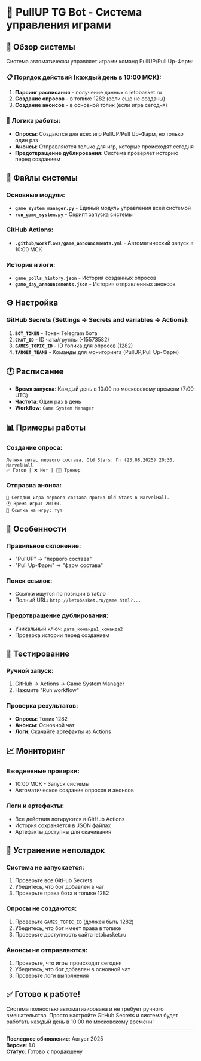 # 🏀 PullUP TG Bot - Система управления играми

## 🎯 Обзор системы

Система автоматически управляет играми команд PullUP/Pull Up-Фарм:

### 📋 Порядок действий (каждый день в 10:00 МСК):
1. **Парсинг расписания** - получение данных с letobasket.ru
2. **Создание опросов** - в топике 1282 (если еще не созданы)
3. **Создание анонсов** - в основной топик (если игра сегодня)

### 🔄 Логика работы:
- **Опросы**: Создаются для всех игр PullUP/Pull Up-Фарм, но только один раз
- **Анонсы**: Отправляются только для игр, которые происходят сегодня
- **Предотвращение дублирования**: Система проверяет историю перед созданием

## 📁 Файлы системы

### Основные модули:
- **`game_system_manager.py`** - Единый модуль управления всей системой
- **`run_game_system.py`** - Скрипт запуска системы

### GitHub Actions:
- **`.github/workflows/game_announcements.yml`** - Автоматический запуск в 10:00 МСК

### История и логи:
- **`game_polls_history.json`** - История созданных опросов
- **`game_day_announcements.json`** - История отправленных анонсов

## ⚙️ Настройка

### GitHub Secrets (Settings → Secrets and variables → Actions):

1. **`BOT_TOKEN`** - Токен Telegram бота
2. **`CHAT_ID`** - ID чата/группы (-15573582)
3. **`GAMES_TOPIC_ID`** - ID топика для опросов (1282)
4. **`TARGET_TEAMS`** - Команды для мониторинга (PullUP,Pull Up-Фарм)

## 🕐 Расписание

- **Время запуска**: Каждый день в 10:00 по московскому времени (7:00 UTC)
- **Частота**: Один раз в день
- **Workflow**: `Game System Manager`

## 📊 Примеры работы

### Создание опроса:
```
Летняя лига, первого состава, Old Stars: Пт (23.08.2025) 20:30, MarvelHall
✅ Готов | ❌ Нет | 👨‍🏫 Тренер
```

### Отправка анонса:
```
🏀 Сегодня игра первого состава против Old Stars в MarvelHall.
🕐 Время игры: 20:30.
🔗 Ссылка на игру: тут
```

## 🔧 Особенности

### Правильное склонение:
- "PullUP" → "первого состава"
- "Pull Up-Фарм" → "фарм состава"

### Поиск ссылок:
- Ссылки ищутся по позиции в табло
- Полный URL: `http://letobasket.ru/game.html?...`

### Предотвращение дублирования:
- Уникальный ключ: `дата_команда1_команда2`
- Проверка истории перед созданием

## 🧪 Тестирование

### Ручной запуск:
1. GitHub → Actions → Game System Manager
2. Нажмите "Run workflow"

### Проверка результатов:
- **Опросы**: Топик 1282
- **Анонсы**: Основной чат
- **Логи**: Скачайте артефакты из Actions

## 📈 Мониторинг

### Ежедневные проверки:
- 10:00 МСК - Запуск системы
- Автоматическое создание опросов и анонсов

### Логи и артефакты:
- Все действия логируются в GitHub Actions
- История сохраняется в JSON файлах
- Артефакты доступны для скачивания

## 🚨 Устранение неполадок

### Система не запускается:
1. Проверьте все GitHub Secrets
2. Убедитесь, что бот добавлен в чат
3. Проверьте права бота в топике 1282

### Опросы не создаются:
1. Проверьте `GAMES_TOPIC_ID` (должен быть 1282)
2. Убедитесь, что бот имеет права в топике
3. Проверьте доступность сайта letobasket.ru

### Анонсы не отправляются:
1. Проверьте, что игры происходят сегодня
2. Убедитесь, что бот добавлен в основной чат
3. Проверьте логи выполнения

## ✅ Готово к работе!

Система полностью автоматизирована и не требует ручного вмешательства. Просто настройте GitHub Secrets и система будет работать каждый день в 10:00 по московскому времени!

---

**Последнее обновление**: Август 2025  
**Версия**: 1.0  
**Статус**: Готово к продакшену
